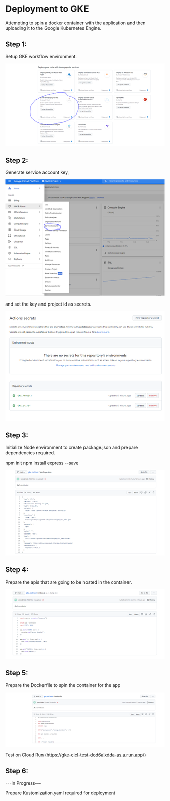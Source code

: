 # Deployment to GKE
Attempting to spin a docker container with the application and then uploading it to the Google Kubernetes Engine.

## Step 1:
Setup GKE workflow environment. 

![alt text](https://github.com/yowai-hito/gke_cicl_test/blob/main/img/GKE.PNG)

## Step 2:
Generate service account key,

![alt text](https://github.com/yowai-hito/gke_cicl_test/blob/main/img/service%20account.PNG)

and set the key and project id as secrets.

![alt text](https://github.com/yowai-hito/gke_cicl_test/blob/main/img/repo%20secrets.PNG)

## Step 3:
Initialize Node environment to create package.json and prepare dependencies required.

npm init
npm install express --save

![alt text](https://github.com/yowai-hito/gke_cicl_test/blob/main/img/Node%20Env.PNG)

## Step 4:

Prepare the apis that are going to be hosted in the container.

![alt text](https://github.com/yowai-hito/gke_cicl_test/blob/main/img/Api%20code.PNG)

## Step 5:

Prepare the Dockerfile to spin the container for the app

![alt text](https://github.com/yowai-hito/gke_cicl_test/blob/main/img/Dockerfile.PNG)

Test on Cloud Run (https://gke-cicl-test-dod6alxdda-as.a.run.app/)

## Step 6:

---In Progress---

Prepare Kustomization.yaml required for deployment

